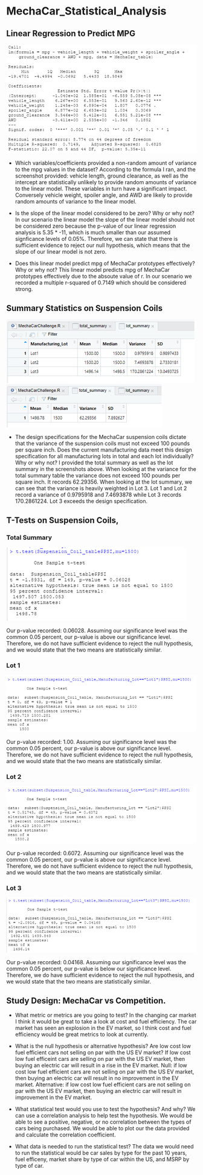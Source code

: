 # MechaCar_Statistical_Analysis

## Linear Regression to Predict MPG
![](https://github.com/akmilton11/MechaCar_Statistical_Analysis/blob/main/Images/D1_lm.PNG)
* Which variables/coefficients provided a non-random amount of variance to the mpg values in the dataset?
According to the formula I ran, and the screenshot provided: vehicle length, ground clearance, as well as the intercept are statistically unlikely to provide random amounts of variance to the linear model. These variables in turn have a significant impact. Conversely vehicle weight, spoiler angle, and AWD are likely to provide random amounts of variance to the linear model.

* Is the slope of the linear model considered to be zero? Why or why not?
In our scenario the linear model the slope of the linear model should not be considered zero because the p-value of our linear regression analysis is 5.35 * -11, which is much smaller than our assumed signficance levels of 0.05%. Therefore, we can state that there is sufficient evidence to reject our null hypothesis, which means that the slope of our linear model is not zero.

* Does this linear model predict mpg of MechaCar prototypes effectively? Why or why not?
This linear model predicts mpg of MechaCar prototypes effectively due to the absoute value of r. In our scenario we recorded a multiple r-squared of 0.7149 which should be considered strong.


## Summary Statistics on Suspension Coils
![](https://github.com/akmilton11/MechaCar_Statistical_Analysis/blob/main/Images/D2_lot_summary.PNG)
![](https://github.com/akmilton11/MechaCar_Statistical_Analysis/blob/main/Images/D2_total_summary.PNG)
* The design specifications for the MechaCar suspension coils dictate that the variance of the suspension coils must not exceed 100 pounds per square inch. Does the current manufacturing data meet this design specification for all manufacturing lots in total and each lot individually? Why or why not?
I provided the total summary as well as the lot summary in the screenshots above. When looking at the variance for the total summary table the variance does not exceed 100 pounds per square inch. It records 62.29356. When looking at the lot summary, we can see that the variance is heavily weighted in Lot 3. Lot 1 and Lot 2 record a variance of 0.9795918 and 7.4693878 while Lot 3 records 170.2861224. Lot 3 exceeds the design specification.



## T-Tests on Suspension Coils, 

### Total Summary
![](https://github.com/akmilton11/MechaCar_Statistical_Analysis/blob/main/Images/D3_t_test_total.PNG)

Our p-value recorded: 0.06028. Assuming our significance level was the common 0.05 percent, our p-value is above our significance level. Therefore, we do not have sufficient evidence to reject the null hypothesis, and we would state that the two means are statistically similar.

### Lot 1
![](https://github.com/akmilton11/MechaCar_Statistical_Analysis/blob/main/Images/D3_t_test_lot1.PNG)

Our p-value recorded: 1.00. Assuming our significance level was the common 0.05 percent, our p-value is above our significance level. Therefore, we do not have sufficient evidence to reject the null hypothesis, and we would state that the two means are statistically similar.
### Lot 2
![](https://github.com/akmilton11/MechaCar_Statistical_Analysis/blob/main/Images/D3_t_test_lot2.PNG)

Our p-value recorded: 0.6072. Assuming our significance level was the common 0.05 percent, our p-value is above our significance level. Therefore, we do not have sufficient evidence to reject the null hypothesis, and we would state that the two means are statistically similar.
### Lot 3
![](https://github.com/akmilton11/MechaCar_Statistical_Analysis/blob/main/Images/D3_t_test_lot3.PNG)

Our p-value recorded: 0.04168. Assuming our significance level was the common 0.05 percent, our p-value is below our significance level. Therefore, we do have sufficient evidence to reject the null hypothesis, and we would state that the two means are statistically similar.

## Study Design: MechaCar vs Competition.
* What metric or metrics are you going to test?
In the changing car market I think it would be great to take a look at cost and fuel efficiency. The car market has seen an explosion in the EV market, so I think cost and fuel efficiency would be great metrics to look at currently.

* What is the null hypothesis or alternative hypothesis?
Are low cost low fuel efficient cars not selling on par with the US EV market? If low cost low fuel efficeint cars are selling on par with the US EV market, then buying an electric car will result in a rise in the EV market. 
Null: if low cost low fuel efficient cars are not selling on par with the US EV market, then buying an electric car will result in no improvement in the EV market.
Alternative: if low cost low fuel efficient cars are not selling on par with the US EV market, then buying an electric car will result in improvement in the EV market.

* What statistical test would you use to test the hypothesis? And why?
We can use a correlation analysis to help test the hypothesis. We would be able to see a positive, negative, or no correlation between the types of cars being purchased. We would be able to plot our the data provided and calculate the correlation coefficient.

* What data is needed to run the statistical test?
The data we would need to run the statistical would be car sales by type for the past 10 years, fuel efficeny, market share by type of car within the US, and MSRP by type of car.


